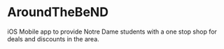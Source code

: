 AroundTheBeND
=============

iOS Mobile app to provide Notre Dame students with a one stop shop for deals and discounts in the area. 
